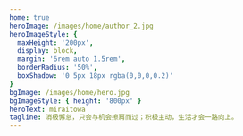 ```yaml
---
home: true
heroImage: /images/home/author_2.jpg
heroImageStyle: {
  maxHeight: '200px',
  display: block,
  margin: '6rem auto 1.5rem',
  borderRadius: '50%',
  boxShadow: '0 5px 18px rgba(0,0,0,0.2)'
}
bgImage: /images/home/hero.jpg
bgImageStyle: { height: '800px' }
heroText: miraitowa
tagline: 消极懈怠，只会与机会擦肩而过；积极主动，生活才会一路向上。
---
```

